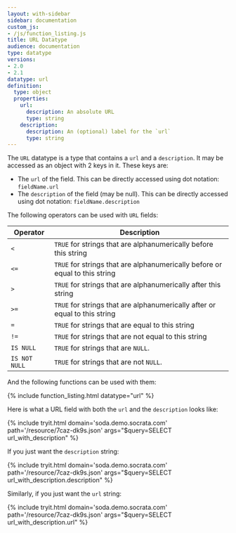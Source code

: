 ```yaml
---
layout: with-sidebar
sidebar: documentation
custom_js:
- /js/function_listing.js
title: URL Datatype
audience: documentation
type: datatype
versions:
- 2.0
- 2.1
datatype: url
definition:
  type: object
  properties:
    url:
      description: An absolute URL
      type: string
    description:
      description: An (optional) label for the `url`
      type: string
---
```


The `URL` datatype is a type that contains a `url` and a `description`. It may be accessed as an object with 2 keys in it. These keys are:

- The `url` of the field. This can be directly accessed using dot notation: `fieldName.url`
- The `description` of the field (may be null). This can be directly accessed using dot notation: `fieldName.description`

The following operators can be used with `URL` fields:

| Operator                 | Description                                                                 |
| ---                       | ---                                                                         |
| `<`                       | `TRUE` for strings that are alphanumerically before this string             |
| `<=`                      | `TRUE` for strings that are alphanumerically before or equal to this string |
| `>`                       | `TRUE` for strings that are alphanumerically after this string              |
| `>=`                      | `TRUE` for strings that are alphanumerically after or equal to this string  |
| `=`                       | `TRUE` for strings that are equal to this string                            |
| `!=`                      | `TRUE` for strings that are not equal to this string                        |
| `IS NULL`                 | `TRUE` for strings that are `NULL`.                                         |
| `IS NOT NULL`             | `TRUE` for strings that are not `NULL`.                                     |

And the following functions can be used with them:

{% include function_listing.html datatype="url" %}

Here is what a URL field with both the `url` and the `description` looks like:

{% include tryit.html domain='soda.demo.socrata.com' path='/resource/7caz-dk9s.json' args="$query=SELECT url_with_description" %}

If you just want the `description` string:

{% include tryit.html domain='soda.demo.socrata.com' path='/resource/7caz-dk9s.json' args="$query=SELECT url_with_description.description" %}

Similarly, if you just want the `url` string:

{% include tryit.html domain='soda.demo.socrata.com' path='/resource/7caz-dk9s.json' args="$query=SELECT url_with_description.url" %}
